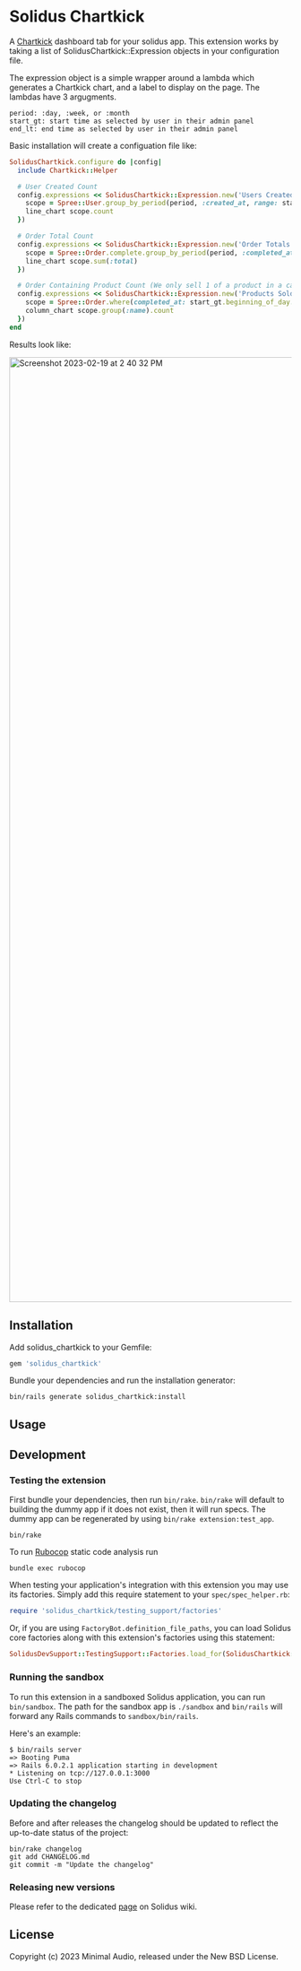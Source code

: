# Solidus Chartkick

A [Chartkick](https://chartkick.com) dashboard tab for your solidus app. This extension works by taking a list of SolidusChartkick::Expression objects in your configuration file. 

The expression object is a simple wrapper around a lambda which generates a Chartkick chart, and a label to display on the page. The lambdas have 3 argugments. 

```
period: :day, :week, or :month
start_gt: start time as selected by user in their admin panel
end_lt: end time as selected by user in their admin panel
```

Basic installation will create a configuation file like: 

```ruby
SolidusChartkick.configure do |config|
  include Chartkick::Helper

  # User Created Count
  config.expressions << SolidusChartkick::Expression.new('Users Created', ->(period, start_gt, end_lt) {
    scope = Spree::User.group_by_period(period, :created_at, range: start_gt..end_lt)
    line_chart scope.count
  })

  # Order Total Count
  config.expressions << SolidusChartkick::Expression.new('Order Totals', ->(period, start_gt, end_lt) {
    scope = Spree::Order.complete.group_by_period(period, :completed_at, range: start_gt..end_lt)
    line_chart scope.sum(:total)
  })

  # Order Containing Product Count (We only sell 1 of a product in a cart max at Minimal Audio)
  config.expressions << SolidusChartkick::Expression.new('Products Sold', ->(_period, start_gt, end_lt) {
    scope = Spree::Order.where(completed_at: start_gt.beginning_of_day..end_lt.end_of_day).joins(:products)
    column_chart scope.group(:name).count
  })
end
```

Results look like: 

<img width="1686" alt="Screenshot 2023-02-19 at 2 40 32 PM" src="https://user-images.githubusercontent.com/11396462/219979604-5f6c6518-58f3-44c4-84f2-84f4d255fc41.png">

## Installation

Add solidus_chartkick to your Gemfile:

```ruby
gem 'solidus_chartkick'
```

Bundle your dependencies and run the installation generator:

```shell
bin/rails generate solidus_chartkick:install
```

## Usage

<!-- Explain how to use your extension once it's been installed. -->

## Development

### Testing the extension

First bundle your dependencies, then run `bin/rake`. `bin/rake` will default to building the dummy
app if it does not exist, then it will run specs. The dummy app can be regenerated by using
`bin/rake extension:test_app`.

```shell
bin/rake
```

To run [Rubocop](https://github.com/bbatsov/rubocop) static code analysis run

```shell
bundle exec rubocop
```

When testing your application's integration with this extension you may use its factories.
Simply add this require statement to your `spec/spec_helper.rb`:

```ruby
require 'solidus_chartkick/testing_support/factories'
```

Or, if you are using `FactoryBot.definition_file_paths`, you can load Solidus core
factories along with this extension's factories using this statement:

```ruby
SolidusDevSupport::TestingSupport::Factories.load_for(SolidusChartkick::Engine)
```

### Running the sandbox

To run this extension in a sandboxed Solidus application, you can run `bin/sandbox`. The path for
the sandbox app is `./sandbox` and `bin/rails` will forward any Rails commands to
`sandbox/bin/rails`.

Here's an example:

```
$ bin/rails server
=> Booting Puma
=> Rails 6.0.2.1 application starting in development
* Listening on tcp://127.0.0.1:3000
Use Ctrl-C to stop
```

### Updating the changelog

Before and after releases the changelog should be updated to reflect the up-to-date status of
the project:

```shell
bin/rake changelog
git add CHANGELOG.md
git commit -m "Update the changelog"
```

### Releasing new versions

Please refer to the dedicated [page](https://github.com/solidusio/solidus/wiki/How-to-release-extensions) on Solidus wiki.

## License

Copyright (c) 2023 Minimal Audio, released under the New BSD License.
